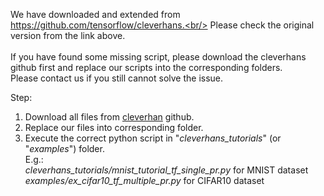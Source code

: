 We have downloaded and extended from https://github.com/tensorflow/cleverhans.<br/>
Please check the original version from the link above.<br/>
<br/>
If you have found some missing script, please download the cleverhans github first and replace our scripts into the corresponding folders.<br/>
Please contact us if you still cannot solve the issue.<br/>

Step:
<ol>
  <li>Download all files from <a href="https://github.com/tensorflow/cleverhans">cleverhan</a> github.</li>
  <li>Replace our files into corresponding folder.</li>
  <li>
    Execute the correct python script in "<i>cleverhans_tutorials</i>" (or "<i>examples</i>") folder.<br/>
    E.g.: <br/>
    <i>cleverhans_tutorials/mnist_tutorial_tf_single_pr.py</i> for MNIST dataset<br/>
    <i>examples/ex_cifar10_tf_multiple_pr.py</i> for CIFAR10 dataset
  </li>
</ol>
